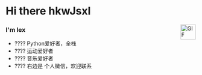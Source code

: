 <!---
HkwJsxl/HkwJsxl is a ✨ special ✨ repository because its `README.md` (this file) appears on your GitHub profile.
--->

# Hi there hkwJsxl
<img align="right" alt="GIF" width="40px" src="https://images.cnblogs.com/cnblogs_com/blogs/746036/galleries/2159824/o_220512093722_%E5%BE%AE%E4%BF%A1.jpg" />

### I'm lex
- ???? Python爱好者，全栈
- ???? 运动爱好者
- ???? 音乐爱好者
- ???? 右边是 个人微信，欢迎联系
